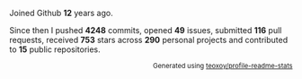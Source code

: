 Joined Github **12** years ago.

Since then I pushed **4248** commits, opened **49** issues, submitted **116** pull requests, received **753** stars across **290** personal projects and contributed to **15** public repositories.

<p align="right"><sub>Generated using <a href="https://github.com/marketplace/actions/profile-readme-stats">teoxoy/profile-readme-stats</a></sub></p>
